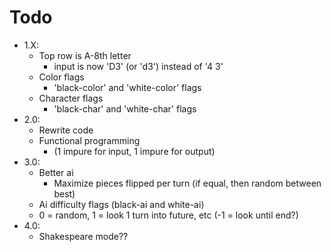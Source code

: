 # Todo

- 1.X:
    - Top row is A-8th letter
        - input is now 'D3' (or 'd3') instead of '4 3'
    - Color flags
        - 'black-color' and 'white-color' flags
    - Character flags
        - 'black-char' and 'white-char' flags
- 2.0:
    - Rewrite code
    - Functional programming
        - (1 impure for input, 1 impure for output)
- 3.0:
    - Better ai
        - Maximize pieces flipped per turn (if equal, then random between best)
    - Ai difficulty flags (black-ai and white-ai)
    - 0 = random, 1 = look 1 turn into future, etc (-1 = look until end?)
- 4.0:
    - Shakespeare mode??